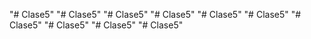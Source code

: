 "# Clase5" 
"# Clase5" 
"# Clase5" 
"# Clase5" 
"# Clase5" 
"# Clase5" 
"# Clase5" 
"# Clase5" 
"# Clase5" 
"# Clase5" 
